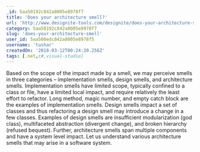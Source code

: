 ```yaml
---
_id: 5aa50192c842a8005e8978f7
title: 'Does your architecture smell?'
url: 'http://www.designite-tools.com/designite/does-your-architecture-smell/'
category: 5aa50192c842a8005e8978f7
slug: 'does-your-architecture-smell'
user_id: 5aa500edc842a8005e8978f5
username: 'tushar'
createdOn: '2018-03-12T00:24:20.256Z'
tags: [.net,c#,visual-studio]
---
```


Based on the scope of the impact made by a smell, we may perceive smells in three categories – implementation smells, design smells, and architecture smells. Implementation smells have limited scope, typically confined to a class or file, have a limited local impact, and require relatively the least effort to refactor. Long method, magic number, and empty catch block are the examples of implementation smells. Design smells impact a set of classes and thus refactoring a design smell may introduce a change in a few classes. Examples of design smells are insufficient modularization (god class), multifaceted abstraction (divergent change), and broken hierarchy (refused bequest). Further, architecture smells span multiple components and have a system level impact. Let us understand various architecture smells that may arise in a software system.
